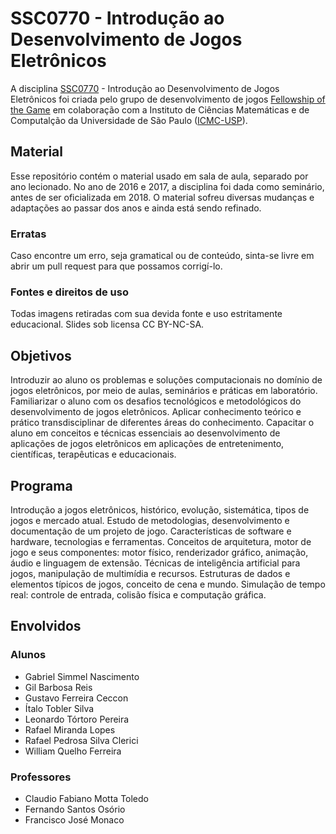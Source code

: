 # SSC0770 - Introdução ao Desenvolvimento de Jogos Eletrônicos
A disciplina [SSC0770](https://uspdigital.usp.br/jupiterweb/obterDisciplina?sgldis=ssc0770) - Introdução ao Desenvolvimento de Jogos Eletrônicos foi criada pelo grupo de desenvolvimento de jogos [Fellowship of the Game](https://github.com/FellowshipOfTheGame) em colaboração com a Instituto de Ciências Matemáticas e de Computalção da Universidade de São Paulo ([ICMC-USP](https://www.icmc.usp.br/)).

## Material
Esse repositório contém o material usado em sala de aula, separado por ano lecionado. No ano de 2016 e 2017, a disciplina foi dada como seminário, antes de ser oficializada em 2018. O material sofreu diversas mudanças e adaptações ao passar dos anos e ainda está sendo refinado.

### Erratas
Caso encontre um erro, seja gramatical ou de conteúdo, sinta-se livre em abrir um pull request para que possamos corrigí-lo.

### Fontes e direitos de uso
Todas imagens retiradas com sua devida fonte e uso estritamente educacional. Slides sob licensa CC BY-NC-SA.

## Objetivos
Introduzir ao aluno os problemas e soluções computacionais no domínio de jogos eletrônicos, por meio de aulas, seminários e práticas em laboratório. Familiarizar o aluno com os desafios tecnológicos e metodológicos do desenvolvimento de jogos eletrônicos. Aplicar conhecimento teórico e prático transdisciplinar de diferentes áreas do conhecimento. Capacitar o aluno em conceitos e técnicas essenciais ao desenvolvimento de aplicações de jogos eletrônicos em aplicações de entretenimento, científicas, terapêuticas e educacionais.

## Programa
Introdução a jogos eletrônicos, histórico, evolução, sistemática, tipos de jogos e mercado atual. Estudo de metodologias, desenvolvimento e documentação de um projeto de jogo. Características de software e hardware, tecnologias e ferramentas. Conceitos de arquitetura, motor de jogo e seus componentes: motor físico, renderizador gráfico, animação, áudio e linguagem de extensão. Técnicas de inteligência artificial para jogos, manipulação de multimídia e recursos. Estruturas de dados e elementos típicos de jogos, conceito de cena e mundo. Simulação de tempo real: controle de entrada, colisão física e computação gráfica.

## Envolvidos

### Alunos
* Gabriel Simmel Nascimento
* Gil Barbosa Reis
* Gustavo Ferreira Ceccon
* Ítalo Tobler Silva
* Leonardo Tórtoro Pereira
* Rafael Miranda Lopes
* Rafael Pedrosa Silva Clerici
* William Quelho Ferreira

### Professores
* Claudio Fabiano Motta Toledo
* Fernando Santos Osório
* Francisco José Monaco
